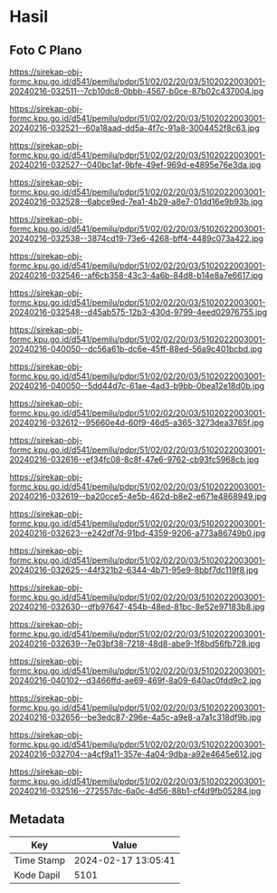 # Hasil

## Foto C Plano

https://sirekap-obj-formc.kpu.go.id/d541/pemilu/pdpr/51/02/02/20/03/5102022003001-20240216-032511--7cb10dc8-0bbb-4567-b0ce-87b02c437004.jpg

https://sirekap-obj-formc.kpu.go.id/d541/pemilu/pdpr/51/02/02/20/03/5102022003001-20240216-032521--60a18aad-dd5a-4f7c-91a8-3004452f8c63.jpg

https://sirekap-obj-formc.kpu.go.id/d541/pemilu/pdpr/51/02/02/20/03/5102022003001-20240216-032527--040bc1af-9bfe-49ef-969d-e4895e76e3da.jpg

https://sirekap-obj-formc.kpu.go.id/d541/pemilu/pdpr/51/02/02/20/03/5102022003001-20240216-032528--6abce9ed-7ea1-4b29-a8e7-01dd16e9b93b.jpg

https://sirekap-obj-formc.kpu.go.id/d541/pemilu/pdpr/51/02/02/20/03/5102022003001-20240216-032538--3874cd19-73e6-4268-bff4-4489c073a422.jpg

https://sirekap-obj-formc.kpu.go.id/d541/pemilu/pdpr/51/02/02/20/03/5102022003001-20240216-032546--af6cb358-43c3-4a6b-84d8-b14e8a7e6617.jpg

https://sirekap-obj-formc.kpu.go.id/d541/pemilu/pdpr/51/02/02/20/03/5102022003001-20240216-032548--d45ab575-12b3-430d-9799-4eed02976755.jpg

https://sirekap-obj-formc.kpu.go.id/d541/pemilu/pdpr/51/02/02/20/03/5102022003001-20240216-040050--dc56a61b-dc6e-45ff-88ed-56a9c401bcbd.jpg

https://sirekap-obj-formc.kpu.go.id/d541/pemilu/pdpr/51/02/02/20/03/5102022003001-20240216-040050--5dd44d7c-61ae-4ad3-b9bb-0bea12e18d0b.jpg

https://sirekap-obj-formc.kpu.go.id/d541/pemilu/pdpr/51/02/02/20/03/5102022003001-20240216-032612--95660e4d-60f9-46d5-a365-3273dea3765f.jpg

https://sirekap-obj-formc.kpu.go.id/d541/pemilu/pdpr/51/02/02/20/03/5102022003001-20240216-032616--ef34fc08-8c8f-47e6-9762-cb93fc5968cb.jpg

https://sirekap-obj-formc.kpu.go.id/d541/pemilu/pdpr/51/02/02/20/03/5102022003001-20240216-032619--ba20cce5-4e5b-462d-b8e2-e671e4868949.jpg

https://sirekap-obj-formc.kpu.go.id/d541/pemilu/pdpr/51/02/02/20/03/5102022003001-20240216-032623--e242df7d-91bd-4359-9206-a773a86749b0.jpg

https://sirekap-obj-formc.kpu.go.id/d541/pemilu/pdpr/51/02/02/20/03/5102022003001-20240216-032625--44f321b2-6344-4b71-95e9-8bbf7dc119f8.jpg

https://sirekap-obj-formc.kpu.go.id/d541/pemilu/pdpr/51/02/02/20/03/5102022003001-20240216-032630--dfb97647-454b-48ed-81bc-8e52e97183b8.jpg

https://sirekap-obj-formc.kpu.go.id/d541/pemilu/pdpr/51/02/02/20/03/5102022003001-20240216-032639--7e03bf38-7218-48d8-abe9-1f8bd56fb728.jpg

https://sirekap-obj-formc.kpu.go.id/d541/pemilu/pdpr/51/02/02/20/03/5102022003001-20240216-040102--d3466ffd-ae69-469f-8a09-640ac0fdd9c2.jpg

https://sirekap-obj-formc.kpu.go.id/d541/pemilu/pdpr/51/02/02/20/03/5102022003001-20240216-032656--be3edc87-296e-4a5c-a9e8-a7a1c318df9b.jpg

https://sirekap-obj-formc.kpu.go.id/d541/pemilu/pdpr/51/02/02/20/03/5102022003001-20240216-032704--a4cf9a11-357e-4a04-9dba-a92e4645e612.jpg

https://sirekap-obj-formc.kpu.go.id/d541/pemilu/pdpr/51/02/02/20/03/5102022003001-20240216-032516--272557dc-6a0c-4d56-88b1-cf4d9fb05284.jpg


## Metadata

| Key        | Value               |
| ---------- | ------------------- |
| Time Stamp | 2024-02-17 13:05:41 |
| Kode Dapil | 5101                |



